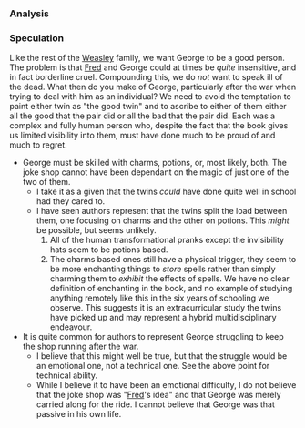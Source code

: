 
### Analysis

### Speculation

Like the rest of the [Weasley] family, we want George to be a good person. The problem is that [Fred] and George could at times be _quite_ insensitive, and in fact borderline cruel. Compounding this, we do _not_ want to speak ill of the dead. What then do you make of George, particularly after the war when trying to deal with him as an individual? We need to avoid the temptation to paint either twin as "the good twin" and to ascribe to either of them either all the good that the pair did or all the bad that the pair did. Each was a complex and fully human person who, despite the fact that the book gives us limited visibility into them, must have done much to be proud of and much to regret.

- George must be skilled with charms, potions, or, most likely, both. The joke shop cannot have been dependant on the magic of just one of the two of them.
  - I take it as a given that the twins _could_ have done quite well in school had they cared to.
  - I have seen authors represent that the twins split the load between them, one focusing on charms and the other on potions. This _might_ be possible, but seems unlikely.
    1. All of the human transformational pranks except the invisibility hats seem to be potions based.
    1. The charms based ones still have a physical trigger, they seem to be more enchanting things to _store_ spells rather than simply charming them to _exhibit_ the effects of spells. We have no clear definition of enchanting in the book, and no example of studying anything remotely like this in the six years of schooling we observe. This suggests it is an extracurricular study the twins have picked up and may represent a hybrid multidisciplinary endeavour.
- It is quite common for authors to represent George struggling to keep the shop running after the war.
  - I believe that this might well be true, but that the struggle would be an emotional one, not a technical one. See the above point for technical ability.
  - While I believe it to have been an emotional difficulty, I do not believe that the joke shop was "[Fred]'s idea" and that George was merely carried along for the ride. I cannot believe that George was that passive in his own life.

[Fred]: /Harrypedia/people/Weasley/Fred//
[Weasley]: /Harrypedia/people/Weasley/
